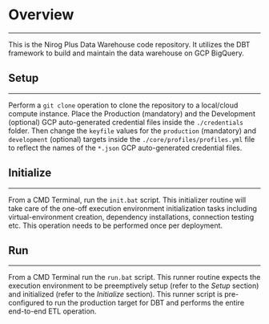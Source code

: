# Overview

---

This is the Nirog Plus Data Warehouse code repository. It utilizes the DBT framework to build and maintain the data warehouse on GCP BigQuery.

## Setup

---

Perform a `git clone` operation to clone the repository to a local/cloud compute instance. Place the Production (mandatory) and the Development (optional) GCP auto-generated credential files inside the `./credentials` folder. Then change the `keyfile` values for the `production` (mandatory) and `development` (optional) targets inside the `./core/profiles/profiles.yml` file to reflect the names of the `*.json` GCP auto-generated credential files.

## Initialize

---

From a CMD Terminal, run the `init.bat` script. This initializer routine will take care of the one-off execution environment initialization tasks including virtual-environment creation, dependency installations, connection testing etc. This operation needs to be performed once per deployment.

## Run

---

From a CMD Terminal run the `run.bat` script. This runner routine expects the execution environment to be preemptively setup (refer to the *Setup* section) and initialized (refer to the *Initialize* section). This runner script is pre-configured to run the production target for DBT and performs the entire end-to-end ETL operation.
